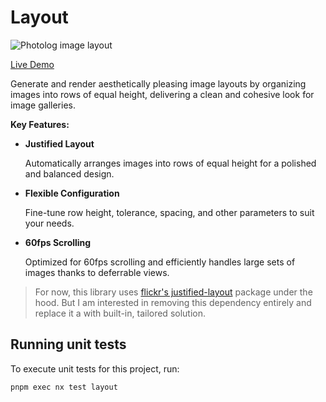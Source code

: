 
# Layout

![Photolog image layout](../../assets/photolog-layout.avif)

[Live Demo](https://photolog.dev "Link to see Photolog components in action")

Generate and render aesthetically pleasing image layouts by organizing images into rows of equal height, delivering a clean and cohesive look for image galleries.

**Key Features:**

- **Justified Layout**

    Automatically arranges images into rows of equal height for a polished and balanced design.

- **Flexible Configuration**

    Fine-tune row height, tolerance, spacing, and other parameters to suit your needs.

- **60fps Scrolling**

    Optimized for 60fps scrolling and efficiently handles large sets of images thanks to deferrable views.

> For now, this library uses [flickr's justified-layout](https://flickr.github.io/justified-layout/) package under the hood. But I am interested in removing this dependency entirely and replace it a with built-in, tailored solution.

## Running unit tests

To execute unit tests for this project, run:

```bash
pnpm exec nx test layout
```

